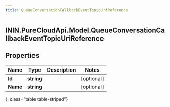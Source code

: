 ```yaml
---
title: QueueConversationCallbackEventTopicUriReference
---
```

## ININ.PureCloudApi.Model.QueueConversationCallbackEventTopicUriReference

## Properties

|Name | Type | Description | Notes|
|------------ | ------------- | ------------- | -------------|
| **Id** | **string** |  | [optional] |
| **Name** | **string** |  | [optional] |
{: class="table table-striped"}


